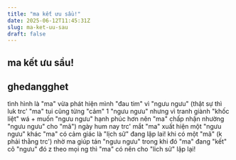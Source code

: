 ```yaml
---
title: "ma kết ưu sầu!"
date: 2025-06-12T11:45:31Z
slug: ma-ket-uu-sau
draft: false
---
```


## ma kết ưu sầu!

## ghedangghet

tình hình là "ma" vừa phát hiện mình "đau tim" vì "ngưu ngưu" (thật sự thì luk trc' "ma" tui cũng từng "cảm" 1 "ngưu ngưu" nhưng vì tranh giành "khốc liệt" wá + muốn "ngưu ngưu" hạnh phúc hơn nên "ma" chấp nhận nhường "ngưu ngưu" cho "mã") ngày hum nay trc' mắt "ma" xuất hiện một "ngưu ngưu" khác "ma" có cảm giác là "lịch sữ" đang lập lai! khi có một "mã" (k phải thằng trc') nhờ ma giúp tán "ngưu ngưu" trong khi đó "ma" đang "kết" cô "ngưu" đó z theo mọi ng thì "ma" có nên cho "lich sử" lập lại!